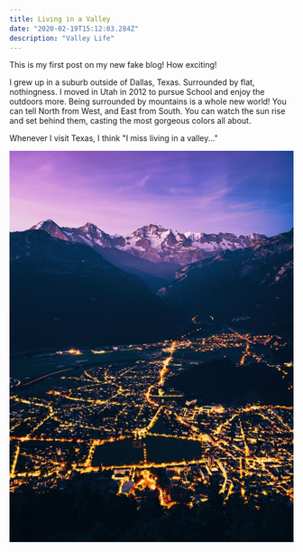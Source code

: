 ```yaml
---
title: Living in a Valley
date: "2020-02-19T15:12:03.284Z"
description: "Valley Life"
---
```


This is my first post on my new fake blog! How exciting!

I grew up in a suburb outside of Dallas, Texas. Surrounded by flat, nothingness. I moved in Utah in 2012 to pursue School and enjoy the outdoors more. Being surrounded by mountains is a whole new world! You can tell North from West, and East from South. You can watch the sun rise and set behind them, casting the most gorgeous colors all about. 

Whenever I visit Texas, I think "I miss living in a valley..."

![Valley](./valley.jpg)
